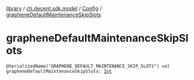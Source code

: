 [library](../../index.md) / [ch.decent.sdk.model](../index.md) / [Config](index.md) / [grapheneDefaultMaintenanceSkipSlots](./graphene-default-maintenance-skip-slots.md)

# grapheneDefaultMaintenanceSkipSlots

`@SerializedName("GRAPHENE_DEFAULT_MAINTENANCE_SKIP_SLOTS") val grapheneDefaultMaintenanceSkipSlots: `[`Int`](https://kotlinlang.org/api/latest/jvm/stdlib/kotlin/-int/index.html)